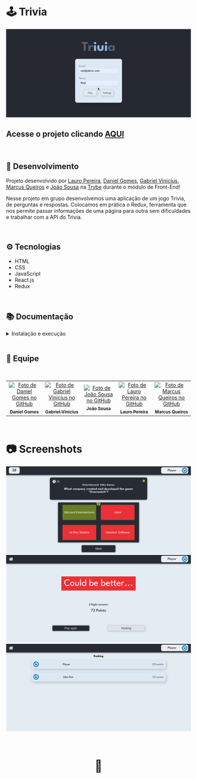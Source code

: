 # 🕹️ Trivia

![Preview Projeto](./imgs/Readme-gif.gif)

## Acesse o projeto clicando <a href="https://lauropera.github.io/trivia/">AQUI</a>

<br />

## 📡 Desenvolvimento

Projeto desenvolvido por <a href="https://www.linkedin.com/in/lauro-pereira-sr/" target="_blank">Lauro Pereira</a>, <a href="https://www.linkedin.com/in/daniel-gomes-645096226/" target="_blank">Daniel Gomes</a>, <a href="https://www.linkedin.com/in/gabrielvinicius-es/" target="_blank">Gabriel Vinicíus</a>, <a href="https://www.linkedin.com/in/mrkdavi/" target="_blank">Marcus Queiros</a> e <a href="https://www.linkedin.com/in/rsajoao/" target="_blank">João Sousa</a> na <a href="https://betrybe.com/" target="_blank">Trybe</a> durante o módulo de Front-End!

Nesse projeto em grupo desenvolvemos uma aplicação de um jogo Trivia, de perguntas e respostas. Colocamos em prática o Redux, ferramenta que nos permite passar informações de uma página para outra sem dificuldades e trabalhar com a API do Trivia.

<br />

## ⚙️ Tecnologias

* HTML
* CSS
* JavaScript
* React.js
* Redux

<br />

## 📚 Documentação

  <details>
    <summary>Instalação e execução</summary>
    <br />

* Faça o fork do repositório:
      Tutorial [AQUI](https://github.com/UNIVALI-LITE/Portugol-Studio/wiki/Fazendo-um-Fork-do-reposit%C3%B3rio)
* Abra seu terminal e navegue até a pasta onde preferir alocar o projeto.

* Clone o repositório:

    ```sh
      git clone git@github.com:"SeuNomeNoGitHub"/trivia.git
    ```

* Apos ter o repositório clonado em sua maquina, execute este comando para acessar a parta do projeto:

    ```sh
      cd trivia
    ```

* Dentro da pasta do projeto, execute o comando abaixo para instalar as dependências do projeto:

    Caso utilize o npm:

    ```sh
      npm install
    ```

    Caso utilize o yarn:

    ```sh
      yarn install
    ```

* Dentro da pasta do projeto, execute o comando abaixo para iniciar o servidor do projeto:

    Caso utilize o npm:

    ```sh
      npm start
    ```

    Caso utilize o yarn:

    ```sh
      yarn start
    ```

  O aplicativo sera executado em modo de desenvolvimento.
  Abrindo na porta padrão que o React usa: <http://localhost:3000/> em seu navegador.

  </details>
<br />

## 👥 Equipe

<br />
<table>
  <tr>
      <td align="center">
      <a href="https://github.com/DanielGomesTB">
        <img src="https://avatars.githubusercontent.com/u/94488387?v=4" width="100px;" alt="Foto de Daniel Gomes no GitHub"/><br>
        <sub>
          <b>Daniel Gomes</b>
        </sub>
      </a>
    </td>
      <td align="center">
      <a href="https://github.com/gabriel-user">
        <img src="https://avatars.githubusercontent.com/u/77455774?v=4" width="100px;" alt="Foto de Gabriel Vinicíus no GitHub"/><br>
        <sub>
          <b>Gabriel Vinicíus</b>
        </sub>
      </a>
    </td>
        <td align="center">
      <a href="https://github.com/rsajoao">
        <img src="https://avatars.githubusercontent.com/u/91297561?v=4" width="100px;" alt="Foto de João Sousa no GitHub"/><br>
        <sub>
          <b>João Sousa</b>
        </sub>
      </a>
    </td>
    <td align="center">
      <a href="https://github.com/lauropera">
        <img src="https://avatars.githubusercontent.com/u/96854380?v=4" width="100px;" alt="Foto de Lauro Pereira no GitHub"/><br>
        <sub>
          <b>Lauro Pereira</b>
        </sub>
      </a>
    </td>
    <td align="center">
      <a href="https://github.com/mrkdavi">
        <img src="https://avatars.githubusercontent.com/u/57959472?v=4" width="100px;" alt="Foto de Marcus Queiros no GitHub"/><br>
        <sub>
          <b>Marcus Queiros</b>
        </sub>
      </a>
    </td>
  </tr>
</table>

<br />

# 📷 Screenshots

![PC Screenshot](./imgs/screenshot-1.png)
![PC Screenshot](./imgs/screenshot-2.png)
![PC Screenshot](./imgs/screenshot-3.png)

#

<div style="display:flex;justify-content:center;width:100%;">
  <p style="font-size:2rem;">🍐</p>
</div>